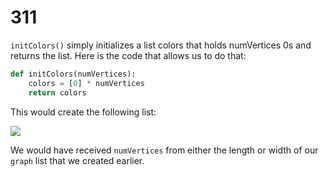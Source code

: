 # 311

`initColors()` simply initializes a list colors that holds numVertices 0s and returns the list. Here is the code that allows us to do that:

```python
def initColors(numVertices):
    colors = [0] * numVertices
    return colors
```

This would create the following list:

![](https://i.imgur.com/9eKsdln.png)

We would have received `numVertices` from either the length or width of our `graph` list that we created earlier.

